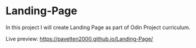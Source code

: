 # Landing-Page

In this project I will create Landing Page as part of Odin Project curriculum.

Live preview: https://pavelten2000.github.io/Landing-Page/

